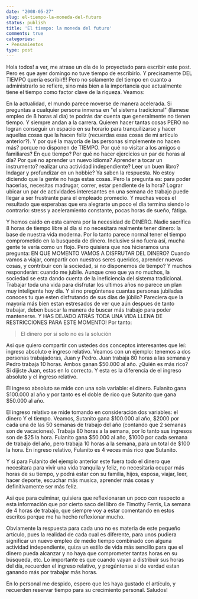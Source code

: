 ```yaml
---
date: "2008-05-27"
slug: el-tiempo-la-moneda-del-futuro
status: publish
title: 'El tiempo: la moneda del futuro'
comments: true
categories:
- Pensamientos
type: post
---
```


Hola todos! a ver, me atrase un día de lo proyectado para escribir este post. Pero es que ayer domingo no tuve tiempo de escribirlo. Y precisamente DEL TIEMPO quería escribir!!! Pero no solamente del tiempo en cuanto a administrarlo se refiere, sino más bien a la importancia que actualmente tiene el tiempo como factor clave de la riqueza. Veamos:
<!--more-->
En la actualidad, el mundo parece moverse de manera acelerada. Si preguntas a cualquier persona inmersa en "el sistema tradicional" (llamese empleo de 8 horas al dia) te podrás dar cuenta que generalmente no tienen tiempo. Y siempre andan a la carrera. Quieren hacer tantas cosas PERO no logran conseguir un espacio en su horario para tranquilizarse y hacer aquellas cosas que la hacen feliz (recuerdas esas cosas de mi artículo anterior?). Y por qué la mayoría de las personas simplemente no hacen más? porque no disponen de TIEMPO. Por qué no visitar a los amigos o familiares? En que tiempo? Por qué no hacer ejercicios un par de horas al día? Por qué no aprender un nuevo idioma? Aprender a tocar un instrumento? realizar una actividad independiente? Leer un buen libro? Indagar y profundizar en un hobbie? Ya saben la respuesta. No estoy diciendo que la gente no haga estas cosas. Pero la pregunta es: para poder hacerlas, necesitas madrugar, correr, estar pendiente de la hora? Lograr ubicar un par de actividades interesantes en una semana de trabajo puede llegar a ser frustrante para el empleado promedio. Y muchas veces el resultado que esperabas que era alegrarte un poco el día termina siendo lo contrario: stress y aceleramiento constante, pocas horas de sueño, fátiga.

Y hemos caido en esta carrera por la necesidad de DINERO. Nadie sacrífica 8 horas de tiempo libre al día si no necesitara realmente tener dinero: la base de nuestra vida moderna. Por lo tanto parece normal tener el tiempo comprometido en la busqueda de dinero. Inclusive si no fuera así, mucha gente te vería como un flojo. Pero quisiera que nos hicieramos una pregunta: EN QUE MOMENTO VAMOS A DISFRUTAR DEL DINERO? Cuando vamos a viajar, compartir con nuestros seres queridos, aprender nuevas cosas, y contribuir con la sociedad, si no disponemos de tiempo? Y muchos responderán: cuando me jubile. Aunque creo que ya no muchos, la sociedad se esta dando cuenta de la ineficiencia del sistema tradicional. Trabajar toda una vida para disfrutar los ultimos años no parece un plan muy inteligente hoy día. Y si no pregúntense cuantas personas jubiladas conoces tu que esten disfrutando de sus días de júbilo? Pareciera que la mayoría más bien estan estresados de ver que aún despues de tanto trabajar, deben buscar la manera de buscar más trabajo para poder mantenerse. Y HAS DEJADO ATRÁS TODA UNA VIDA LLENA DE RESTRICCIONES PARA ESTE MOMENTO! Por tanto:

> El dinero por si solo no es la solución

Asi que quiero compartir con ustedes dos conceptos interesantes que leí: ingreso absoluto e ingreso relativo. Veamos con un ejemplo: tenemos a dos personas trabajadoras, Juan y Pedro. Juan trabaja 80 horas a las semana y Pedro trabaja 10 horas. Ambos ganan $50.000 al año. ¿Quién es más rico? Si dijiste Juan, estas en lo correcto. Y esta es la diferencia de el ingreso absoluto y el ingreso relativo.

El ingreso absoluto se mide con una sola variable: el dinero. Fulanito gana $100.000 al año y por tanto es el doble de rico que Sutanito que gana $50.000 al año.

El ingreso relativo se mide tomando en consideración dos variables: el dinero Y el tiempo. Veamos, Sutanito gana $100.000 al año, $2000 por cada una de las 50 semanas de trabajo del año (contando que 2 semanas son de vacaciones). Trabaja 80 horas a la semana, por lo tanto sus ingresos son de $25 la hora. Fulanito gana $50.000 al año, $1000 por cada semana de trabajo del año, pero trabaja 10 horas a la semana, para un total de $100 la hora. En ingreso relativo, Fulanito es 4 veces más rico que Sutanito.

Y si para Fulanito del ejemplo anterior este fuera todo el dinero que necesitara para vivir una vida tranquila y feliz, no necesitaría ocupar más horas de su tiempo, y podrá estar con su familia, hijos, esposa, viajar, leer, hacer deporte, escuchar más musica, aprender más cosas y definitivamente ser más feliz.

Asi que para culminar, quisiera que reflexionaran un poco con respecto a esta información que por cierto saco del libro de Timothy Ferris, La semana de 4 horas de trabajo, que siempre voy a estar comentando en estos escritos porque me ha hecho reflexionar mucho.

Obviamente la respuesta para cada uno no es materia de este pequeño artículo, pues la realidad de cada cual es diferente, para unos pudiera significar un nuevo empleo de medio tiempo combinado con alguna actividad independiente, quiza un estilo de vida más sencillo para que el dinero pueda alcanzar y no haya que comprometer tantas horas en su búsqueda, etc. Lo importante es que cuando vayan a distribuir sus horas del día, recuerden el ingreso relativo, y pregúntense si de verdad estan ganando más por trabajar más horas.

En lo personal me despido, espero que les haya gustado el artículo, y recuerden reservar tiempo para su crecimiento personal. Saludos!
